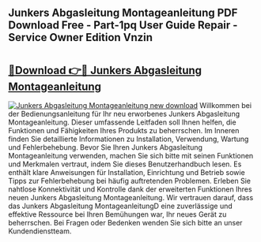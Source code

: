 ## Junkers Abgasleitung Montageanleitung PDF Download Free - Part-1pq User Guide Repair - Service Owner Edition Vnzin

# <h2><a href="http://df8al7.blite.top/?on=Junkers+Abgasleitung+Montageanleitung">🔗Download 👉🔴 Junkers Abgasleitung Montageanleitung</a></h2>

[![Junkers Abgasleitung Montageanleitung new download](https://i.imgur.com/lujVjoI.png)](http://df8al7.blite.top/?on=Junkers+Abgasleitung+Montageanleitung)
Willkommen bei der Bedienungsanleitung für Ihr neu erworbenes Junkers Abgasleitung Montageanleitung. Dieser umfassende Leitfaden soll Ihnen helfen, die Funktionen und Fähigkeiten Ihres Produkts zu beherrschen. Im Inneren finden Sie detaillierte Informationen zu Installation, Verwendung, Wartung und Fehlerbehebung. Bevor Sie Ihren Junkers Abgasleitung Montageanleitung verwenden, machen Sie sich bitte mit seinen Funktionen und Merkmalen vertraut, indem Sie dieses Benutzerhandbuch lesen. Es enthält klare Anweisungen für Installation, Einrichtung und Betrieb sowie Tipps zur Fehlerbehebung bei häufig auftretenden Problemen. Erleben Sie nahtlose Konnektivität und Kontrolle dank der erweiterten Funktionen Ihres neuen Junkers Abgasleitung Montageanleitung. Wir vertrauen darauf, dass das Junkers Abgasleitung MontageanleitungD eine zuverlässige und effektive Ressource bei Ihren Bemühungen war, Ihr neues Gerät zu beherrschen. Bei Fragen oder Bedenken wenden Sie sich bitte an unser Kundendienstteam.

